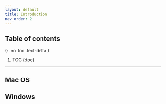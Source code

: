```yaml
---
layout: default
title: Introduction
nav_order: 2
---
```


## Table of contents
{: .no_toc .text-delta }

1. TOC
{:toc}

---

## Mac OS


## Windows